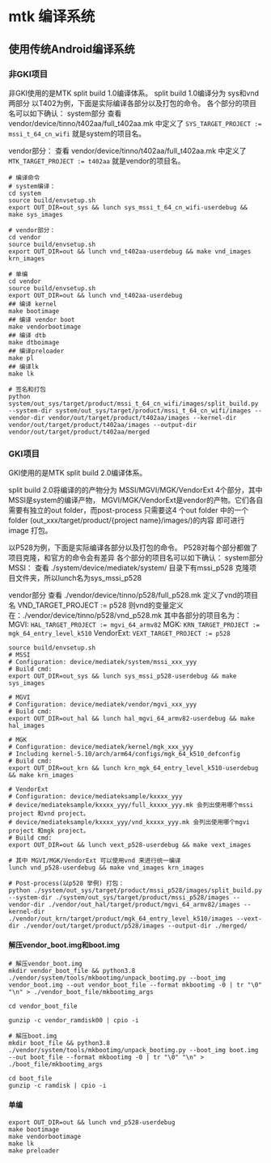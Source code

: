# mtk 编译系统

## 使用传统Android编译系统

### 非GKI项目

非GKI使用的是MTK split build 1.0编译体系。
split build 1.0编译分为 sys和vnd两部分
以T402为例，下面是实际编译各部分以及打包的命令。
各个部分的项目名可以如下确认：
system部分
查看 vendor/device/tinno/t402aa/full_t402aa.mk 中定义了 
`SYS_TARGET_PROJECT := mssi_t_64_cn_wifi` 就是system的项目名。

vendor部分：
查看 vendor/device/tinno/t402aa/full_t402aa.mk 中定义了
`MTK_TARGET_PROJECT := t402aa` 就是vendor的项目名。

```Shell
# 编译命令
# system编译：
cd system
source build/envsetup.sh
export OUT_DIR=out_sys && lunch sys_mssi_t_64_cn_wifi-userdebug && make sys_images

# vendor部分：
cd vendor
source build/envsetup.sh
export OUT_DIR=out && lunch vnd_t402aa-userdebug && make vnd_images krn_images

# 单编
cd vendor
source build/envsetup.sh
export OUT_DIR=out && lunch vnd_t402aa-userdebug 
## 编译 kernel 
make bootimage
## 编译 vendor boot
make vendorbootimage
## 编译 dtb
make dtboimage
## 编译preloader
make pl
## 编译lk
make lk

# 签名和打包
python system/out_sys/target/product/mssi_t_64_cn_wifi/images/split_build.py --system-dir system/out_sys/target/product/mssi_t_64_cn_wifi/images --vendor-dir vendor/out/target/product/t402aa/images --kernel-dir vendor/out/target/product/t402aa/images --output-dir vendor/out/target/product/t402aa/merged
```

### GKI项目

GKI使用的是MTK split build 2.0编译体系。

split build 2.0将编译的的产物分为 MSSI/MGVI/MGK/VendorExt 4个部分，其中MSSI是system的编译产物，
MGVI/MGK/VendorExt是vendor的产物。它们各自需要有独立的out folder，而post-process 只需要这4 个out folder
中的一个folder (out_xxx/target/product/{project name}/images/)的内容
即可进行image 打包。

以P528为例，下面是实际编译各部分以及打包的命令。
P528对每个部分都做了项目克隆，和官方的命令会有差异
各个部分的项目名可以如下确认：
system部分
MSSI：
查看 ./system/device/mediatek/system/ 目录下有mssi_p528 克隆项目文件夹，所以lunch名为sys_mssi_p528

vendor部分
查看 ./vendor/device/tinno/p528/full_p528.mk 定义了vnd的项目名
VND_TARGET_PROJECT := p528
则vnd的变量定义在：./vendor/device/tinno/p528/vnd_p528.mk
其中各部分的项目名为：
MGVI: `HAL_TARGET_PROJECT := mgvi_64_armv82`
MGK: `KRN_TARGET_PROJECT := mgk_64_entry_level_k510`
VendorExt: `VEXT_TARGET_PROJECT := p528`

```Shell
source build/envsetup.sh
# MSSI
# Configuration: device/mediatek/system/mssi_xxx_yyy
# Build cmd: 
export OUT_DIR=out_sys && lunch sys_mssi_p528-userdebug && make sys_images

# MGVI
# Configuration: device/mediatek/vendor/mgvi_xxx_yyy
# Build cmd: 
export OUT_DIR=out_hal && lunch hal_mgvi_64_armv82-userdebug && make hal_images

# MGK
# Configuration: device/mediatek/kernel/mgk_xxx_yyy
# Including kernel-5.10/arch/arm64/configs/mgk_64_k510_defconfig
# Build cmd: 
export OUT_DIR=out_krn && lunch krn_mgk_64_entry_level_k510-userdebug && make krn_images

# VendorExt
# Configuration: device/mediateksample/kxxxx_yyy
# device/mediateksample/kxxxx_yyy/full_kxxxx_yyy.mk 会列出使用哪个mssi project 和vnd project。
# device/mediateksample/kxxxx_yyy/vnd_kxxxx_yyy.mk 会列出使用哪个mgvi project 和mgk project。
# Build cmd: 
export OUT_DIR=out && lunch vext_p528-userdebug && make vext_images

# 其中 MGVI/MGK/VendorExt 可以使用vnd 来进行统一编译
lunch vnd_p528-userdebug && make vnd_images krn_images

# Post-process(以p528 举例) 打包：
python ./system/out_sys/target/product/mssi_p528/images/split_build.py --system-dir ./system/out_sys/target/product/mssi_p528/images --vendor-dir ./vendor/out_hal/target/product/mgvi_64_armv82/images --kernel-dir ./vendor/out_krn/target/product/mgk_64_entry_level_k510/images --vext-dir ./vendor/out/target/product/p528/images --output-dir ./merged/
```

#### 解压vendor_boot.img和boot.img

```Shell
# 解压vendor_boot.img
mkdir vendor_boot_file && python3.8 ./vendor/system/tools/mkbootimg/unpack_bootimg.py --boot_img vendor_boot.img --out vendor_boot_file --format mkbootimg -0 | tr "\0" "\n" > ./vendor_boot_file/mkbootimg_args

cd vendor_boot_file

gunzip -c vendor_ramdisk00 | cpio -i

# 解压boot.img
mkdir boot_file && python3.8 ./vendor/system/tools/mkbootimg/unpack_bootimg.py --boot_img boot.img --out boot_file --format mkbootimg -0 | tr "\0" "\n" > ./boot_file/mkbootimg_args

cd boot_file
gunzip -c ramdisk | cpio -i
```

#### 单编

```Shell
export OUT_DIR=out && lunch vnd_p528-userdebug 
make bootimage
make vendorbootimage
make lk
make preloader
```
